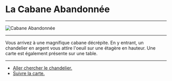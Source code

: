 # La Cabane Abandonnée
***
![Cabane Abandonnée](https://github.com/Yacine-Oussadi/TP_Techmed_Groupe_1_Labyrinth/blob/main/Images/Cabane_abandonn%C3%A9e.jpg)

***

Vous arrivez à une magnifique cabane décrépite. En y entrant, un chandelier en argent vous attire l'oeuil sur une étagère en hauteur. Une carte est également présente sur une table. 

***

- [Aller chercher le chandelier.](https://github.com/Yacine-Oussadi/TP_Techmed_Groupe_1_Labyrinth/blob/main/Game_Over.md)
- [Suivre la carte.](https://github.com/Yacine-Oussadi/TP_Techmed_Groupe_1_Labyrinth/blob/main/Marchand.md)